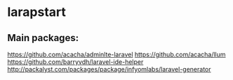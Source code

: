 # larapstart
## Main packages:
https://github.com/acacha/adminlte-laravel
https://github.com/acacha/llum
https://github.com/barryvdh/laravel-ide-helper
http://packalyst.com/packages/package/infyomlabs/laravel-generator